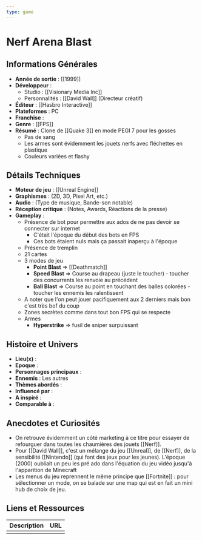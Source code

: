 ```yaml
---
type: game
---
```


# Nerf Arena Blast

## Informations Générales

- **Année de sortie** : [[1999]]
- **Développeur** : 
	- Studio : [[Visionary Media Inc]]
	- Personnalités : [[David Wall]] (Directeur créatif)
- **Éditeur** : [[Hasbro Interactive]]
- **Plateformes** : PC
- **Franchise** : 
- **Genre** : [[FPS]]
- **Résumé** : Clone de [[Quake 3]] en mode PEGI 7 pour les gosses
	- Pas de sang
	- Les armes sont évidemment les jouets nerfs avec fléchettes en plastique
	- Couleurs variées et flashy 


## Détails Techniques
- **Moteur de jeu** : [[Unreal Engine]]
- **Graphismes** : (2D, 3D, Pixel Art, etc.)
- **Audio** : (Type de musique, Bande-son notable)
- **Réception critique** : (Notes, Awards, Réactions de la presse)
- **Gameplay** :
	- Présence de bot pour permettre aux ados de ne pas devoir se connecter sur internet 
		- C'était l'époque du début des bots en FPS
		- Ces bots étaient nuls mais ça passait inaperçu à l'époque
	- Présence de tremplin
	- 21 cartes
	- 3 modes de jeu
		- **Point Blast** => [[Deathmatch]]
		- **Speed Blast** => Course au drapeau (juste le toucher) - toucher des concurrents les renvoie au précédent
		- **Ball Blast** => Course au point en touchant des balles colorées - toucher les ennemis les ralentissent
	- A noter que l'on peut jouer pacifiquement aux 2 derniers mais bon c'est très bof du coup
	- Zones secrètes comme dans tout bon FPS qui se respecte
	- Armes
		- **Hyperstrike** => fusil de sniper surpuissant


## Histoire et Univers
- **Lieu(x)** : 
- **Epoque** : 
- **Personnages principaux** : 
- **Ennemis** : Les autres
- **Thèmes abordés** : 
- **Influencé par** :
- **A inspiré** : 
- **Comparable à** :
## Anecdotes et Curiosités
- On retrouve évidemment un côté marketing à ce titre pour essayer de refourguer dans toutes les chaumières des jouets [[Nerf]].
- Pour [[David Wall]], c'est un mélange du jeu [[Unreal]], de [[Nerf]], de la sensibilité [[Nintendo]] (qui font des jeux pour les jeunes). L'époque (2000) oubliait un peu les pré ado dans l'équation du jeu vidéo jusqu'à l'apparition de Minecraft
- Les menus du jeu reprennent le même principe que [[Fortnite]] : pour sélectionner un mode, on se balade sur une map qui est en fait un mini hub de choix de jeu.
## Liens et Ressources

| Description | URL |
| ----------- | --- |
|             |     |
